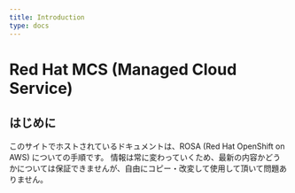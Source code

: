 ```yaml
---
title: Introduction
type: docs
---
```


# Red Hat MCS (Managed Cloud Service) 

## はじめに

このサイトでホストされているドキュメントは、ROSA (Red Hat OpenShift on AWS) についての手順です。
情報は常に変わっていくため、最新の内容かどうかについては保証できませんが、自由にコピー・改変して使用して頂いて問題ありません。



